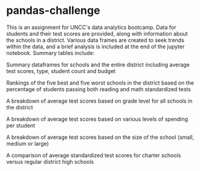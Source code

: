 # pandas-challenge

This is an assignment for UNCC's data analytics bootcamp. Data for students and their test scores are provided, along with information about the schools in a district. Various data frames are created to seek trends within the data, and a brief analysis is included at the end of the jupyter notebook. Summary tables include:

Summary dataframes for schools and the entire district including average test scores, type, student count and budget

Rankings of the five best and five worst schools in the district based on the percentage of students passing both reading and math standardized tests

A breakdown of average test scores based on grade level for all schools in the district

A breakdown of average test scores based on various levels of spending per student

A breakdown of average test scores based on the size of the school (small, medium or large)

A comparison of average standardized test scores for charter schools versus regular district high schools
